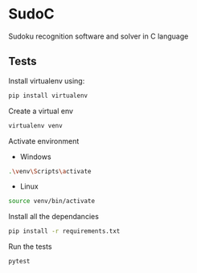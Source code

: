 # SudoC

Sudoku recognition software and solver in C language

## Tests

Install virtualenv using:

```bash
pip install virtualenv
```

Create a virtual env

```bash
virtualenv venv
```

Activate environment

* Windows
```bash
.\venv\Scripts\activate
```

* Linux
```bash
source venv/bin/activate
```

Install all the dependancies

```bash
pip install -r requirements.txt
```

Run the tests

```bash
pytest
```
